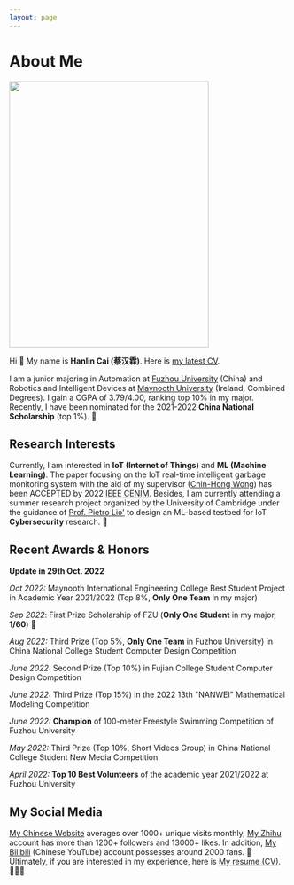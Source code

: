 ```yaml
---
layout: page
---
```


# About Me

<img src="https://www.caihanlin.com/caihanlin.jpg" class="floatpic" width="360" height="480">

Hi 👋 My name is **Hanlin Cai (蔡汉霖)**. Here is [my latest CV].

I am a junior majoring in Automation at [Fuzhou University] (China) and Robotics and Intelligent Devices at [Maynooth University] (Ireland, Combined Degrees). I gain a CGPA of 3.79/4.00, ranking top 10% in my major. Recently, I have been nominated for the 2021-2022 **China National Scholarship** (top 1%). 🎊

## Research Interests

Currently, I am interested in **IoT (Internet of Things)** and **ML (Machine Learning)**. The paper focusing on the IoT real-time intelligent garbage monitoring system with the aid of my supervisor ([Chin-Hong Wong]) has been ACCEPTED by 2022  [IEEE CENIM]. Besides, I am currently attending a summer research project organized by the University of Cambridge under the guidance of [Prof. Pietro Lio'] to design an ML-based testbed for IoT **Cybersecurity** research. 🚀

## Recent Awards & Honors

**Update in 29th Oct. 2022**

*Oct 2022:* Maynooth International Engineering College Best Student Project in Academic Year 2021/2022 (Top 8%, **Only One Team** in my major)

*Sep 2022*: First Prize Scholarship of FZU (**Only One Student** in my major, **1/60**) 🎉

*Aug 2022:*  Third Prize (Top 5%, **Only One Team** in Fuzhou University) in China National College Student Computer Design Competition

*June 2022:* Second Prize (Top 10%) in Fujian College Student Computer Design Competition

*June 2022:* Third Prize (Top 15%) in the 2022 13th "NANWEI" Mathematical Modeling Competition

*June 2022:* **Champion** of 100-meter Freestyle Swimming Competition of Fuzhou University

*May 2022:* Third Prize (Top 10%, Short Videos Group) in China National College Student New Media Competition

*April 2022:* **Top 10 Best Volunteers** of the academic year 2021/2022 at Fuzhou University

## My Social Media

[My Chinese Website] averages over 1000+ unique visits monthly, [My Zhihu] account has more than 1200+ followers and 13000+ likes. In addition, [My Bilibili] (Chinese YouTube) account possesses around 2000 fans. 🥰 Ultimately, if you are interested in my experience, here is [My resume (CV)]. 👨🏻‍💻



[my latest CV]:https://caihanlin.com/file/CV-HanlinCAI.pdf
[Fuzhou University]: https://www.fzu.edu.cn/
[Maynooth University]: https://maynoothuniversity.ie/
[IEEE CENIM]:http://cenim.its.ac.id/#pdfexpress
[Chin-Hong Wong]: https://www.researchgate.net/profile/Chin-Hong-Wong
[Prof. Pietro Lio']: https://www.cl.cam.ac.uk/~pl219/
[My Chinese Website]: https://mieclance.club/
[My Zhihu]:https://www.zhihu.com/people/chlire
[My Bilibili]:https://space.bilibili.com/594030035?spm_id_from=333.1007.0.0

[My resume (CV)]:https://caihanlin.com/file/CV-HanlinCAI.pdf
